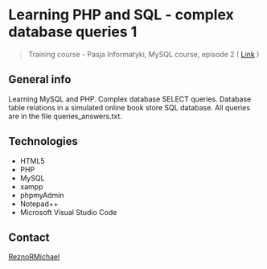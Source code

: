 # Learning PHP and SQL - complex database queries 1
> Training course - Pasja Informatyki, MySQL course, episode 2 ( [Link](https://www.youtube.com/watch?v=P2YT9PvflUM) )

## General info
Learning MySQL and PHP. Complex database SELECT queries. Database table relations in a simulated online book store SQL database. All queries are in the file queries_answers.txt.

## Technologies
* HTML5
* PHP
* MySQL
* xampp
* phpmyAdmin
* Notepad++
* Microsoft Visual Studio Code

## Contact
[ReznoRMichael](https://github.com/ReznoRMichael) 